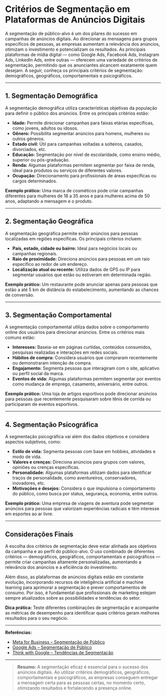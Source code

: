 # Critérios de Segmentação em Plataformas de Anúncios Digitais

A segmentação de público-alvo é um dos pilares do sucesso em campanhas de anúncios digitais. Ao direcionar as mensagens para grupos específicos de pessoas, as empresas aumentam a relevância dos anúncios, otimizam o investimento e potencializam os resultados. As principais plataformas de mídia digital — como Google Ads, Facebook Ads, Instagram Ads, LinkedIn Ads, entre outras — oferecem uma variedade de critérios de segmentação, permitindo que os anunciantes alcancem exatamente quem desejam. A seguir, conheça os principais critérios de segmentação: demográficos, geográficos, comportamentais e psicográficos.

---

## 1. Segmentação Demográfica

A segmentação demográfica utiliza características objetivas da população para definir o público dos anúncios. Entre os principais critérios estão:

- **Idade:** Permite direcionar campanhas para faixas etárias específicas, como jovens, adultos ou idosos.
- **Gênero:** Possibilita segmentar anúncios para homens, mulheres ou outros gêneros.
- **Estado civil:** Útil para campanhas voltadas a solteiros, casados, divorciados, etc.
- **Educação:** Segmentação por nível de escolaridade, como ensino médio, superior ou pós-graduação.
- **Renda:** Algumas plataformas permitem segmentar por faixa de renda, ideal para produtos ou serviços de diferentes valores.
- **Ocupação:** Direcionamento para profissionais de áreas específicas ou cargos determinados.

**Exemplo prático:** Uma marca de cosméticos pode criar campanhas diferentes para mulheres de 18 a 35 anos e para mulheres acima de 50 anos, adaptando a mensagem e o produto.

---

## 2. Segmentação Geográfica

A segmentação geográfica permite exibir anúncios para pessoas localizadas em regiões específicas. Os principais critérios incluem:

- **País, estado, cidade ou bairro:** Ideal para negócios locais ou campanhas regionais.
- **Raio de proximidade:** Direciona anúncios para pessoas em um raio específico ao redor de um endereço.
- **Localização atual ou recente:** Utiliza dados de GPS ou IP para segmentar usuários que estão ou estiveram em determinada região.

**Exemplo prático:** Um restaurante pode anunciar apenas para pessoas que estão a até 5 km de distância do estabelecimento, aumentando as chances de conversão.

---

## 3. Segmentação Comportamental

A segmentação comportamental utiliza dados sobre o comportamento online dos usuários para direcionar anúncios. Entre os critérios mais comuns estão:

- **Interesses:** Baseia-se em páginas curtidas, conteúdos consumidos, pesquisas realizadas e interações em redes sociais.
- **Hábitos de compra:** Considera usuários que compraram recentemente ou demonstraram intenção de compra.
- **Engajamento:** Segmenta pessoas que interagiram com o site, aplicativo ou perfil social da marca.
- **Eventos de vida:** Algumas plataformas permitem segmentar por eventos como mudança de emprego, casamento, aniversário, entre outros.

**Exemplo prático:** Uma loja de artigos esportivos pode direcionar anúncios para pessoas que recentemente pesquisaram sobre tênis de corrida ou participaram de eventos esportivos.

---

## 4. Segmentação Psicográfica

A segmentação psicográfica vai além dos dados objetivos e considera aspectos subjetivos, como:

- **Estilo de vida:** Segmenta pessoas com base em hobbies, atividades e modo de vida.
- **Valores e crenças:** Direciona anúncios para grupos com valores, opiniões ou crenças específicas.
- **Personalidade:** Algumas plataformas utilizam dados para identificar traços de personalidade, como aventureiros, conservadores, inovadores, etc.
- **Motivações e desejos:** Considera o que impulsiona o comportamento do público, como busca por status, segurança, economia, entre outros.

**Exemplo prático:** Uma empresa de viagens de aventura pode segmentar anúncios para pessoas que valorizam experiências radicais e têm interesse em esportes ao ar livre.

---

## Considerações Finais

A escolha dos critérios de segmentação deve estar alinhada aos objetivos da campanha e ao perfil do público-alvo. O uso combinado de diferentes critérios — demográficos, geográficos, comportamentais e psicográficos — permite criar campanhas altamente personalizadas, aumentando a relevância dos anúncios e a eficiência do investimento.

Além disso, as plataformas de anúncios digitais estão em constante evolução, incorporando recursos de inteligência artificial e machine learning para aprimorar a segmentação e prever comportamentos de consumo. Por isso, é fundamental que profissionais de marketing estejam sempre atualizados sobre as possibilidades e tendências do setor.

**Dica prática:** Teste diferentes combinações de segmentação e acompanhe as métricas de desempenho para identificar quais critérios geram melhores resultados para o seu negócio.

---

**Referências:**
- [Meta for Business – Segmentação de Público](https://www.facebook.com/business/help/633474486707199)
- [Google Ads – Segmentação de Público](https://support.google.com/google-ads/answer/2497941?hl=pt-BR)
- [Think with Google – Tendências de Segmentação](https://www.thinkwithgoogle.com/intl/pt-br/)

---

> **Resumo:** A segmentação eficaz é essencial para o sucesso dos anúncios digitais. Ao utilizar critérios demográficos, geográficos, comportamentais e psicográficos, as empresas conseguem entregar a mensagem certa para as pessoas certas, no momento certo, otimizando resultados e fortalecendo a presença online.